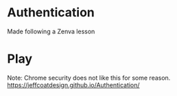 # Authentication
Made following a Zenva lesson

# Play
Note: Chrome security does not like this for some reason.
https://jeffcoatdesign.github.io/Authentication/
